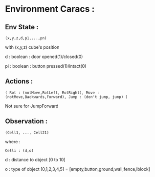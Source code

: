 # Environment Caracs : 

## Env State : 
    (x,y,z,d,p1,...,pn)

with (x,y,z) cube's position

d : boolean : door opened(1)/closed(0)

pi : boolean : button pressed(1)/intact(0)

## Actions :

    ( Rot : (notMove,RotLeft, RotRight), Move : (notMove,Backwards,Forward), Jump : (don't jump, jump) )

Not sure for JumpForward

## Observation : 
    (Cell1, ..., Cell21)

where :

    Celli : (d,o)

d : distance to object [0 to 10] 

o : type of object [0,1,2,3,4,5] = [empty,button,ground,wall,fence,Iblock]